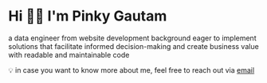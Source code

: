 # Hi 👋🏻 I'm Pinky Gautam

a data engineer from website development background eager to implement solutions that facilitate informed decision-making and create business value with readable and maintainable code

💡 in case you want to know more about me, feel free to reach out via [email](mailto:pinky.gtm@outlook.com)
